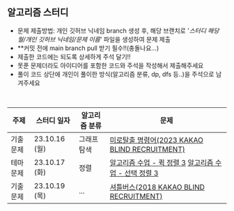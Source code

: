 ## 알고리즘 스터디

- 문제 제출방법: 개인 깃허브 닉네임 branch 생성 후, 해당 브랜치로 '_스터디 해당 월/개인 깃허브 닉네임/문제 이름_' 파일을 생성하여 문제 제출
- \*\*커밋 전에 main branch pull 받기 필수!!(충돌나요...)
- 제출한 코드에는 되도록 상세하게 주석 달기!!
- 못푼 문제더라도 아이디어를 포함한 코드와 주석을 작성해서 제출해주세요
- 풀이 코드 상단에 개인이 풀이한 방식(알고리즘 분류, dp, dfs 등..)을 주석으로 남겨주세요

<br>

| 주제          | 스터디 일자   | 알고리즘 분류 | 문제                                                                                                              |
| ------------- | ------------- | ------------- | ----------------------------------------------------------------------------------------------------------------- |
| 기출문제 | 23.10.16 (월) | 그래프 탐색         | [미로탈출 명령어(2023 KAKAO BLIND RECRUITMENT)](https://school.programmers.co.kr/learn/courses/30/lessons/150365) |
| 테마문제 | 23.10.17 (화) | 정렬         | [알고리즘 수업 - 퀵 정렬 3](https://www.acmicpc.net/problem/24092) [알고리즘 수업 - 선택 정렬 3](https://www.acmicpc.net/problem/23883) |
| 기출문제 | 23.10.19 (목) | ...         | [셔틀버스(2018 KAKAO BLIND RECRUITMENT)](https://school.programmers.co.kr/learn/courses/30/lessons/17678) |

